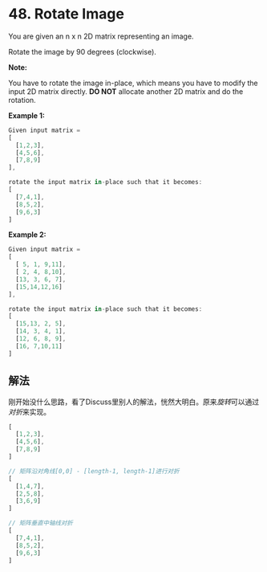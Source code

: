 # 48. Rotate Image

You are given an n x n 2D matrix representing an image.

Rotate the image by 90 degrees (clockwise).

**Note:**

You have to rotate the image in-place, which means you have to modify the input 2D matrix directly. **DO NOT** allocate another 2D matrix and do the rotation.

**Example 1:**

```js
Given input matrix =
[
  [1,2,3],
  [4,5,6],
  [7,8,9]
],

rotate the input matrix in-place such that it becomes:
[
  [7,4,1],
  [8,5,2],
  [9,6,3]
]
```

**Example 2:**

```js
Given input matrix =
[
  [ 5, 1, 9,11],
  [ 2, 4, 8,10],
  [13, 3, 6, 7],
  [15,14,12,16]
],

rotate the input matrix in-place such that it becomes:
[
  [15,13, 2, 5],
  [14, 3, 4, 1],
  [12, 6, 8, 9],
  [16, 7,10,11]
]
```

## 解法

刚开始没什么思路，看了Discuss里别人的解法，恍然大明白。原来*旋转*可以通过*对折*来实现。

```js
[
  [1,2,3],
  [4,5,6],
  [7,8,9]
]

// 矩阵沿对角线[0,0] - [length-1, length-1]进行对折
[
  [1,4,7],
  [2,5,8],
  [3,6,9]
]

// 矩阵垂直中轴线对折
[
  [7,4,1],
  [8,5,2],
  [9,6,3]
]
```
